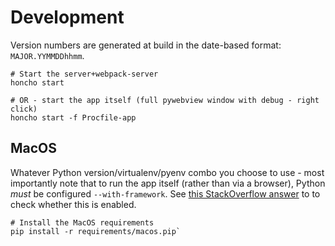 # Development

Version numbers are generated at build in the date-based format: `MAJOR.YYMMDDhhmm`.

```
# Start the server+webpack-server
honcho start

# OR - start the app itself (full pywebview window with debug - right click)
honcho start -f Procfile-app
```

## MacOS

Whatever Python version/virtualenv/pyenv combo you choose to use - most importantly note that to run the app itself (rather than via a browser), Python _must_ be configured `--with-framework`. See [this StackOverflow answer](https://stackoverflow.com/a/15752676/352488) to to check whether this is enabled.

```
# Install the MacOS requirements
pip install -r requirements/macos.pip`
```
